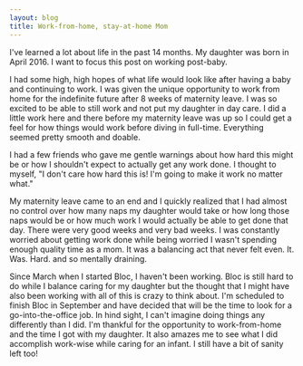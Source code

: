 ```yaml
---
layout: blog
title: Work-from-home, stay-at-home Mom
---
```

I've learned a lot about life in the past 14 months. My daughter was born in April 2016. I want to focus this post on working post-baby.

I had some high, high hopes of what life would look like after having a baby and continuing to work. I was given the unique opportunity to work from home for the indefinite future after 8 weeks of maternity leave. I was so excited to be able to still work and not put my daughter in day care. I did a little work here and there before my maternity leave was up so I could get a feel for how things would work before diving in full-time. Everything seemed pretty smooth and doable.

I had a few friends who gave me gentle warnings about how hard this might be or how I shouldn't expect to actually get any work done. I thought to myself, "I don't care how hard this is! I'm going to make it work no matter what."

My maternity leave came to an end and I quickly realized that I had almost no control over how many naps my daughter would take or how long those naps would be or how much work I would actually be able to get done that day. There were very good weeks and very bad weeks. I was constantly worried about getting work done while being worried I wasn't spending enough quality time as a mom. It was a balancing act that never felt even. It. Was. Hard. and so mentally draining.

Since March when I started Bloc, I haven't been working. Bloc is still hard to do while I balance caring for my daughter but the thought that I might have also been working with all of this is crazy to think about. I'm scheduled to finish Bloc in September and have decided that will be the time to look for a go-into-the-office job.
In hind sight, I can't imagine doing things any differently than I did. I'm thankful for the opportunity to work-from-home and the time I got with my daughter. It also amazes me to see what I did accomplish work-wise while caring for an infant. I still have a bit of sanity left too!
